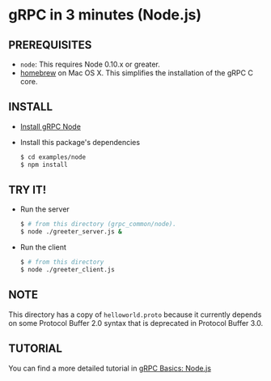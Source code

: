 gRPC in 3 minutes (Node.js)
===========================

PREREQUISITES
-------------

- `node`: This requires Node 0.10.x or greater.
- [homebrew][] on Mac OS X.  This simplifies the installation of the gRPC C core.

INSTALL
-------
 - [Install gRPC Node][]

 - Install this package's dependencies

   ```sh
   $ cd examples/node
   $ npm install
   ```

TRY IT!
-------

 - Run the server

   ```sh
   $ # from this directory (grpc_common/node).
   $ node ./greeter_server.js &
   ```

 - Run the client

   ```sh
   $ # from this directory
   $ node ./greeter_client.js
   ```

NOTE
----
This directory has a copy of `helloworld.proto` because it currently depends on
some Protocol Buffer 2.0 syntax that is deprecated in Protocol Buffer 3.0.

TUTORIAL
--------
You can find a more detailed tutorial in [gRPC Basics: Node.js][]

[homebrew]:http://brew.sh
[Install gRPC Node]:../../src/node
[gRPC Basics: Node.js]:http://www.grpc.io/docs/tutorials/basic/node.html
